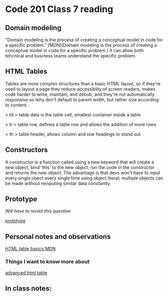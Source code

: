 # Code 201 Class 7 reading 

## Domain modeling

"Domain modeling is the process of creating a conceptual model in code for a specific problem." [MDN](Domain modeling is the process of creating a conceptual model in code for a specific problem.)  It can allow both tehcnical and business teams understand the specific problem.

## HTML Tables

Tables are more complex structures than a basic HTML layout, so if they're used to layout a page they reduce accessiblity of screen readers, makes code harder to write, maintain, and debub, and they're not automatically responsive so tehy don't default to parent width, but rather size according to content.
  
< td > table data is the table cell, smallest container inside a table
  
< tr > table row, defines a table row and allows the addition of more rows
  
< th > table header, allows column and row headings to stand out
  
## Constructors

A constructor is a function called using a new keyword that will create a new object, bind 'this' to the new object, run the code in the constructor and returns the new object.  The advantage is that devs won't have to input every single obect every single time using object literal; multiple objects can be made without reinputing similar data constantly.
  
## Prototype
  
*Will have to revisit this question*
  
[prototype](https://ui.dev/beginners-guide-to-javascript-prototype)

## Personal notes and observations

[HTML table basics MDN](https://developer.mozilla.org/en-US/docs/Learn/HTML/Tables/Basics)

### Things I want to know more about
  
[advanced html table](https://developer.mozilla.org/en-US/docs/Learn/HTML/Tables/Advanced)

## In class notes:


